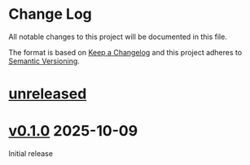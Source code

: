 Change Log
=======

All notable changes to this project will be documented in this file.

The format is based on [Keep a Changelog](http://keepachangelog.com/)
and this project adheres to [Semantic Versioning](http://semver.org/).

# [unreleased]

# [v0.1.0] 2025-10-09

Initial release

[unreleased]: https://egit.irs.uni-stuttgart.de/rust/zynq7000-rs/compare/zynq7000-hal-v0.1.0...HEAD
[v0.1.0]: https://egit.irs.uni-stuttgart.de/rust/zynq7000-rs/tags/zynq7000-hal-v0.1.0
